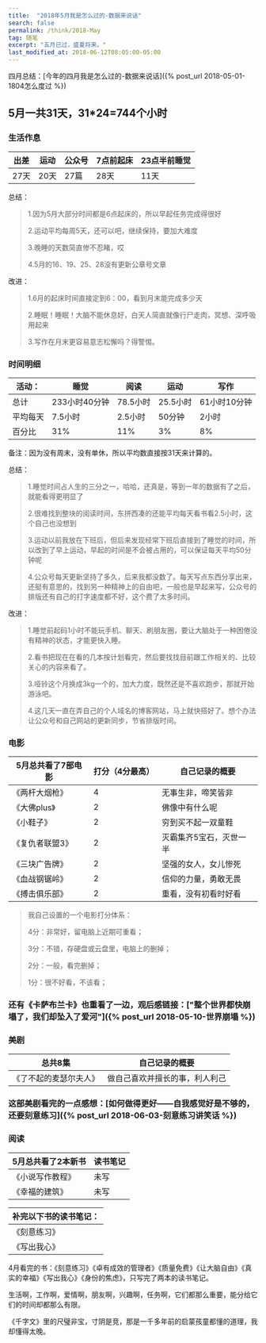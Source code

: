 ```yaml
---
title:  "2018年5月我是怎么过的-数据来说话"
search: false
permalink: /think/2018-May
tag: 随笔
excerpt: "五月已过，盛夏将来。"
last_modified_at: 2018-06-12T08:05:00-05:00
---
```




四月总结：[今年的四月我是怎么过的-数据来说话]({% post_url 2018-05-01-1804怎么度过 %})



## 5月一共31天，31*24=744个小时

### 生活作息

| 出差 | 运动 | 公众号 | 7点前起床 | 23点半前睡觉 |
| ---- | ---- | ------ | --------- | ------------ |
| 27天 | 20天 | 27篇   | 28天      | 11天         |

总结：

> 1.因为5月大部分时间都是6点起床的，所以早起任务完成得很好
>
> 2.运动平均每周5天，还可以吧，继续保持，要加大难度
>
> 3.晚睡的天数简直惨不忍睹，哎
>
> 4.5月的16、19、25、28没有更新公章号文章

改进：

> 1.6月的起床时间直接定到6：00，看到月末能完成多少天
>
> 2.睡眠！睡眠！大脑不能休息好，白天人简直就像行尸走肉，冥想、深呼吸用起来
>
> 3.写作在月末更容易意志松懈吗？得警惕。

### 时间明细

| 活动：   | 睡觉          | 阅读     | 运动     | 写作         |
| -------- | ------------- | -------- | -------- | ------------ |
| 总计     | 233小时40分钟 | 78.5小时 | 25.5小时 | 61小时10分钟 |
| 平均每天 | 7.5小时       | 2.5小时  | 50分钟   | 2小时        |
| 百分比   | 31%           | 11%      | 3%       | 8%           |

备注：因为没有周末，没有单休，所以平均数直接按31天来计算的。

总结：

> 1.睡觉时间占人生的三分之一，哈哈，还真是，等到一年的数据有了之后，就能看得更明显了
>
> 2.很难找到整块的阅读时间，东拼西凑的还能平均每天看书看2.5小时，这个自己也没想到
>
> 3.运动以前我放在下班后，但后来发现经常下班后直接到了睡觉的时间，所以改到了早上运动，早起的时间是不会被占用的，可以保证每天平均50分钟呢
>
> 4.公众号每天更新坚持了多久，后来我都没数了。每天写点东西分享出来，还挺有意思的，找到另一种精神上的自由吧，一般也是早起来写，公众号的排版还有自己的打字速度都不好，这个费了太多时间。

改进：

> 1.睡觉前起码1小时不能玩手机、聊天、刷朋友圈，要让大脑处于一种困倦没有精神的状态，才能更快入睡。
>
> 2.看书把现在在看的几本按计划看完，然后要找找目前跟工作相关的、比较关心的内容来看了。
>
> 3.哑铃这个月换成3kg一个的，加大力度，既然还是不喜欢跑步，那就开始游泳吧。
>
> 4.这几天一直在弄自己的个人域名的博客网站，马上就快搭好了。想个办法让公众号和自己网站的更新同步，节省排版时间。

### 电影

| 5月总共看了7部电影 | 打分（4分最高） | 自己记录的概要          |
| ------------------ | --------------- | ----------------------- |
| 《两杆大烟枪》     | 4               | 无事生非，啼笑皆非      |
| 《大佛plus》       | 2               | 佛像中有什么呢          |
| 《小鞋子》         | 2               | 穷到买不起一双童鞋      |
| 《复仇者联盟3》    | 2               | 灭霸集齐5宝石，灭世一半 |
| 《三块广告牌》     | 2               | 坚强的女人，女儿惨死    |
| 《血战钢锯岭》     | 2               | 信仰的力量，勇敢无畏    |
| 《搏击俱乐部》     | 2               | 重看，没有初看时好看    |

> 我自己设置的一个电影打分体系：
>
> 4分：非常好，留电脑上近期可重看；
>
> 3分：不错，存硬盘或云盘里，电脑上的删掉；
>
> 2分：一般，看完删掉；
>
> 1分：很不好看，不该看；

### 还有《卡萨布兰卡》也重看了一边，观后感链接：["整个世界都快崩塌了，我们却坠入了爱河"]({% post_url 2018-05-10-世界崩塌 %})





### 美剧

| 总共8集                | 自己记录的概要                 |
| ---------------------- | ------------------------------ |
| 《了不起的麦瑟尔夫人》 | 做自己喜欢并擅长的事，利人利己 |

### 这部美剧看完的一点感想：[如何做得更好——自我感觉好是不够的，还要刻意练习]({% post_url 2018-06-03-刻意练习讲笑话 %})

### 阅读



| 5月总共看了2本新书 | 读书笔记 |
| ------------------ | -------- |
| 《小说写作教程》   | 未写     |
| 《幸福的建筑》     | 未写     |

| 补完以下书的读书笔记： |
| ---------------------- |
| 《刻意练习》           |
| 《写出我心》           |

4月看完的书：《刻意练习》《卓有成效的管理者》《质量免费》《让大脑自由》《真实的幸福》《写出我心》《身份的焦虑》，只写完了两本的读书笔记。



生活啊，工作啊，爱情啊，朋友啊，兴趣啊，任务啊，它们都那么重要，能分给它们的时间却都那么有限。

《千字文》里的尺璧非宝，寸阴是竞，那是一千多年前的启蒙孩童都懂的道理，我却懂得太晚。

